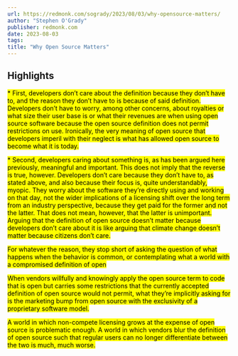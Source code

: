 ```yaml
---
url: https://redmonk.com/sogrady/2023/08/03/why-opensource-matters/
author: "Stephen O'Grady"
publisher: redmonk.com
date: 2023-08-03
tags:
title: "Why Open Source Matters"
---
```


## Highlights
<mark>* First, developers don’t care about the definition because they don’t have to, and the reason they don’t have to is because of said definition. Developers don’t have to worry, among other concerns, about royalties or what size their user base is or what their revenues are when using open source software because the open source definition does not permit restrictions on use. Ironically, the very meaning of open source that developers imperil with their neglect is what has allowed open source to become what it is today.</mark>

<mark>* Second, developers caring about something is, as has been argued here previously, meaningful and important. This does not imply that the reverse is true, however. Developers don’t care because they don’t have to, as stated above, and also because their focus is, quite understandably, myopic. They worry about the software they’re directly using and working on that day, not the wider implications of a licensing shift over the long term from an industry perspective, because they get paid for the former and not the latter. That does not mean, however, that the latter is unimportant. Arguing that the definition of open source doesn’t matter because developers don’t care about it is like arguing that climate change doesn’t matter because citizens don’t care.</mark>

<mark>For whatever the reason, they stop short of asking the question of what happens when the behavior is common, or contemplating what a world with a compromised definition of open</mark>

<mark>When vendors willfully and knowingly apply the open source term to code that is open but carries some restrictions that the currently accepted definition of open source would not permit, what they’re implicitly asking for is the marketing bump from open source with the exclusivity of a proprietary software model.</mark>

<mark>A world in which non-compete licensing grows at the expense of open source is problematic enough. A world in which vendors blur the definition of open source such that regular users can no longer differentiate between the two is much, much worse.</mark>
